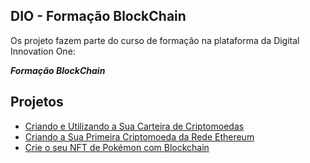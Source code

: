 ## DIO - Formação BlockChain

Os projeto fazem parte do curso de formação na plataforma da Digital Innovation One:

__*Formação BlockChain*__

## Projetos

- [Criando e Utilizando a Sua Carteira de Criptomoedas](./Criando%20e%20Utilizando%20a%20Sua%20Carteira%20de%20Criptomoedas/)
- [Criando a Sua Primeira Criptomoeda da Rede Ethereum](./Criando%20a%20Sua%20Primeira%20Criptomoeda%20da%20Rede%20Ethereum/)
- [Crie o seu NFT de Pokémon com Blockchain](./Crie%20o%20seu%20NFT%20de%20Pok%C3%A9mon%20com%20Blockchain/)